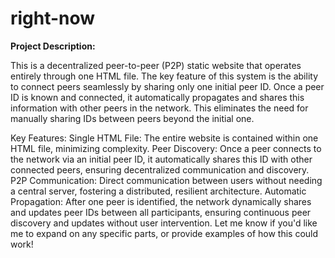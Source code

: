 # right-now

**Project Description:**

This is a decentralized peer-to-peer (P2P) static website that operates entirely through one HTML file. The key feature of this system is the ability to connect peers seamlessly by sharing only one initial peer ID. Once a peer ID is known and connected, it automatically propagates and shares this information with other peers in the network. This eliminates the need for manually sharing IDs between peers beyond the initial one.

Key Features:
Single HTML File: The entire website is contained within one HTML file, minimizing complexity.
Peer Discovery: Once a peer connects to the network via an initial peer ID, it automatically shares this ID with other connected peers, ensuring decentralized communication and discovery.
P2P Communication: Direct communication between users without needing a central server, fostering a distributed, resilient architecture.
Automatic Propagation: After one peer is identified, the network dynamically shares and updates peer IDs between all participants, ensuring continuous peer discovery and updates without user intervention.
Let me know if you'd like me to expand on any specific parts, or provide examples of how this could work!
